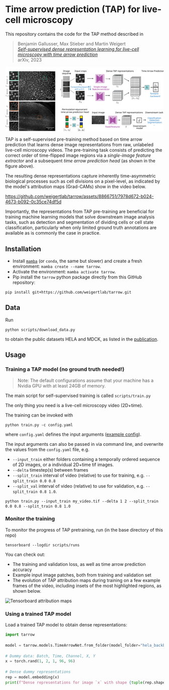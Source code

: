 # Time arrow prediction (TAP) for live-cell microscopy

This repository contains the code for the TAP method described in
> Benjamin Gallusser, Max Stieber and Martin Weigert<br>[*Self-supervised dense representation learning for live-cell microscopy with time arrow prediction*](https://arxiv.org)<br>arXiv, 2023

![Overview](overview.svg)

TAP is a self-supervised pre-training method based on time arrow prediction that learns dense image representations from raw, unlabeled live-cell microscopy videos. The pre-training task consists of predicting the correct order of time-flipped image regions via a *single-image feature extractor* and a subsequent *time arrow prediction head* (as shown in the figure above).

The resulting dense representations capture inherently time-asymmetric biological processes such as cell divisions on a pixel-level, as indicated by the model's attribution maps (Grad-CAMs) show in the video below.

https://github.com/weigertlab/tarrow/assets/8866751/7978d672-b024-4673-b092-0c35ce74df5d

Importantly, the representations from TAP pre-training are beneficial for training machine learning models that solve downstream image analysis tasks, such as detection and segmentation of dividing cells or cell state classification, particularly when only limited ground truth annotations are available as is commonly the case in practice.


## Installation
- Install [`mamba`](https://mamba.readthedocs.io/en/latest/installation.html) (or `conda`, the same but slower) and create a fresh environment: `mamba create --name tarrow`.
- Activate the environment: `mamba activate tarrow`.
- Pip install the `tarrow` python package directly from this GitHub repository:
```
pip install git+https://github.com/weigertlab/tarrow.git
```

## Data
Run
```
python scripts/download_data.py
```
to obtain the public datasets HELA and MDCK, as listed in the [publication](https://arxiv.org).


## Usage
### Training a TAP model (no ground truth needed!)

> Note: The default configurations assume that your machine has a Nvidia GPU with at least 24GB of memory.

The main script for self-supervised training is called `scripts/train.py`

The only thing you need is a live-cell microscopy video (2D+time).

The training can be invoked with
```
python train.py -c config.yaml
```

where `config.yaml` defines the input arguments ([example config](scripts/configs/hela.yaml)).

The input arguments can also be passed in via command line, and overwrite the values from the `config.yaml` file, e.g.

* `--input_train` either folders containing a temporally ordered sequence of 2D images, or a individual 2D+time tif images.
* `--delta` timestep(s) between frames
* `--split_train` interval of video (relative) to use for training, e.g. `--split_train 0.0 0.8`
* `--split_val` interval of video (relative) to use for validation, e.g. `--split_train 0.8 1.0`.

```
python train.py --input_train my_video.tif --delta 1 2 --split_train 0.0 0.8 --split_train 0.8 1.0
```
### Monitor the training
To monitor the progress of TAP pretraining, run (in the base directory of this repo)
```
tensorboard --logdir scripts/runs
```
You can check out:
- The training and validation loss, as well as time arrow prediction accuracy
- Example input image patches, both from training and validation set
- The evolution of TAP attribution maps during training on a few example frames of the video, including insets of the most highlighted regions, as shown below.

![Tensorboard attribution maps](tb_attribution_maps.png)



### Using a trained TAP model

Load a trained TAP model to obtain dense representations:
```python
import tarrow

model = tarrow.models.TimeArrowNet.from_folder(model_folder="hela_backbone_unet")

# Dummy data: Batch, Time, Channel, X, Y
x = torch.rand(1, 2, 1, 96, 96)

# Dense dummy representations
rep = model.embedding(x)
print(f"Dense representations for image `x` with shape {tuple(rep.shape)}")
```

